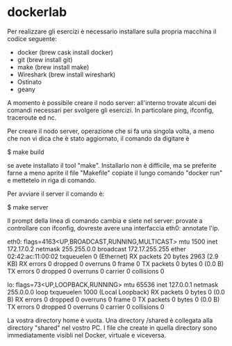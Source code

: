 # dockerlab

Per realizzare gli esercizi è necessario installare sulla propria macchina il codice seguente:

- docker (brew cask install docker)
- git (brew install git)
- make (brew install make)
- Wireshark (brew install wireshark)
- Ostinato
- geany

A momento è possibile creare il nodo server: all'interno trovate alcuni dei comandi necessari per svolgere gli esercizi. In particolare ping, ifconfig, traceroute ed nc.

Per creare il nodo server, operazione che si fa una singola volta, a meno che non vi dica che è stato aggiornato, il comando da digitare è

$ make build

se avete installato il tool "make". Installarlo non è difficile, ma se preferite farne a meno aprite il file "Makefile" copiate il lungo comando "docker run" e mettetelo in riga di comando.

Per avviare il server il comando è: 

$ make server  

Il prompt della linea di comando cambia e siete nel server: provate a controllare con ifconfig, dovreste avere una interfaccia eth0: annotate l'ip.

eth0: flags=4163<UP,BROADCAST,RUNNING,MULTICAST>  mtu 1500
        inet 172.17.0.2  netmask 255.255.0.0  broadcast 172.17.255.255
        ether 02:42:ac:11:00:02  txqueuelen 0  (Ethernet)
        RX packets 20  bytes 2963 (2.9 KB)
        RX errors 0  dropped 0  overruns 0  frame 0
        TX packets 0  bytes 0 (0.0 B)
        TX errors 0  dropped 0 overruns 0  carrier 0  collisions 0

lo: flags=73<UP,LOOPBACK,RUNNING>  mtu 65536
        inet 127.0.0.1  netmask 255.0.0.0
        loop  txqueuelen 1000  (Local Loopback)
        RX packets 0  bytes 0 (0.0 B)
        RX errors 0  dropped 0  overruns 0  frame 0
        TX packets 0  bytes 0 (0.0 B)
        TX errors 0  dropped 0 overruns 0  carrier 0  collisions 0

La vostra directory home è vuota. Una directory /shared è collegata alla directory "shared" nel vostro PC. I file che create in quella directory sono immediatamente visibli nel Docker, virtuale e viceversa.
